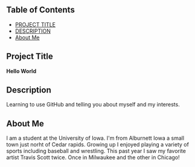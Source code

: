 ## Table of Contents

- [PROJECT TITLE](#Project-Title)
- [DESCRIPTION](#Description)
- [About Me](#About-Me)


## Project Title

**Hello World**

## Description

Learning to use GitHub and telling you about myself and my interests.

## About Me 
I am a student at the University of Iowa. I'm from Alburnett Iowa a small town just norht of Cedar rapids.
Growing up I enjoyed playing a variety of sports including baseball and wrestling. This past year I saw my 
favorite artist Travis Scott twice. Once in Milwaukee and the other in Chicago!
